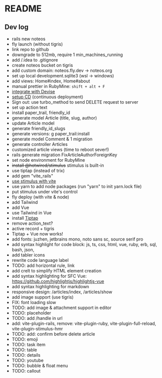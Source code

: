 # README

## Dev log

- rails new noteos
- fly launch (without tigris)
- link repo to github
- downgrade to 512mb, require 1 min_machines_running
- add /.idea to .gitignore
- create noteos bucket on tigris
- add custom domain: noteos.fly.dev -> noteos.org
- set up local development.sqlite3 (wsl -> windows)
- add views: Home#index, Home#about
- manual prettier in RubyMine: `shift + alt + F`
- [integrate with Devise](https://dev.to/kevinluo201/how-to-setup-very-basic-devise-in-rails-7-55ia)
- [setup CD](https://fly.io/docs/launch/continuous-deployment-with-github-actions/#speed-run-your-way-to-continuous-deployment) (continuous deployment)
- Sign out: use turbo_method to send DELETE request to server
- set up action text
- install paper_trail, friendly_id
- generate model Article (title, slug, author)
- update Article model
- generate friendly_id_slugs
- generate versions: g paper_trail:install
- generate model Comment & 1 migration
- generate controller Articles
- customized article views (time to reboot sever!)
- rails generate migration FixArticleAuthorForeignKey
- set node environment for RubyMine
- ~~install @hotwired/stimulus~~ stimulus is built-in
- use tiptap (instead of trix)
- add gem "vite_rails"
- [use stimulus with vite](https://sasikala-r.medium.com/rails-7-with-vite-stimulus-tailwind-c3ecf2191ea9)
- use yarn to add node packages (run "yarn" to init yarn.lock file)
- put stimulus under vite's control
- fly deploy (with vite & node)
- add Tailwind
- add Vue
- use Tailwind in Vue
- install [Tiptap](https://tiptap.dev/docs/editor/getting-started/install/vue3)
- remove action_text?
- active record + tigris
- Tiptap + Vue now works!
- add fonts: juzhen, jetbrains mono, noto sans sc, source serif pro
- add syntax highlight for code block: js, ts, css, html, vue, ruby, erb, sql, bash, json,
- add tabler icons
- rewrite code language label
- TODO: add horizontal rule, link
- add crelt to simplify HTML element creation
- add syntax highlighting for SFC Vue: https://github.com/highlightjs/highlightjs-vue
- add syntax highlighting for markdown
- responsive design: /articles/index, /articles/show
- add image support (use tigris)
- FIX: font loading slow
- TODO: add image & attachment support in editor
- TODO: placeholder
- TODO: add /handle in url
- add: vite-plugin-rails, remove: vite-plugin-ruby, vite-plugin-full-reload, vite-plugin-stimulus-hmr
- TODO: add: confirm before delete article
- TODO: emoji
- TODO: task item
- TODO: table
- TODO: details
- TODO: youtube
- TODO: bubble & float menu
- TODO: callout
